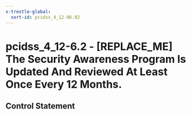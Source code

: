 ```yaml
---
x-trestle-global:
  sort-id: pcidss_4_12-06.02
---
```


# pcidss_4_12-6.2 - \[REPLACE_ME\] The Security Awareness Program Is Updated And Reviewed At Least Once Every 12 Months.

## Control Statement
